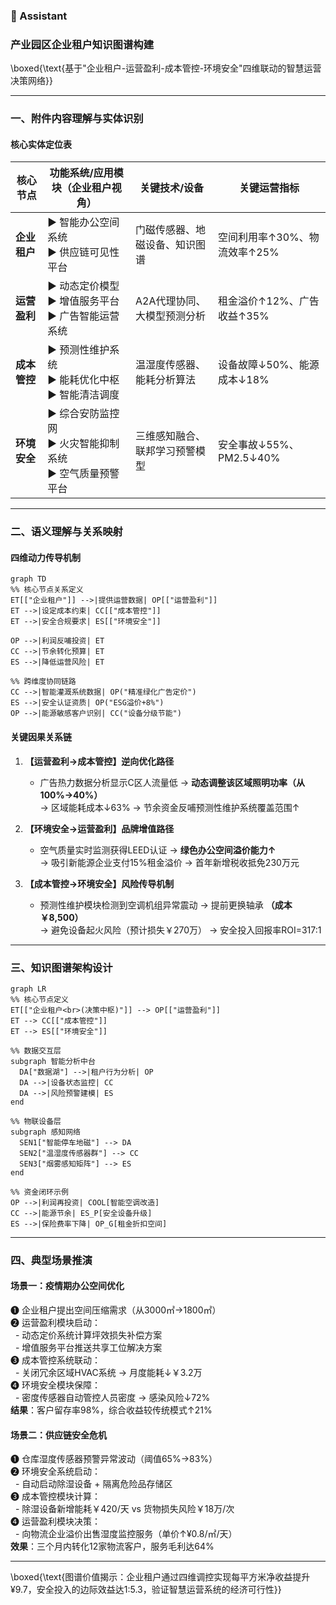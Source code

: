 ### 🤖 Assistant



### **产业园区企业租户知识图谱构建**  
\boxed{\text{基于"企业租户-运营盈利-成本管控-环境安全"四维联动的智慧运营决策网络}}

---

### **一、附件内容理解与实体识别**  
#### **核心实体定位表**

| 核心节点       | 功能系统/应用模块（企业租户视角）                     | 关键技术/设备                            | 关键运营指标                      |
|----------------|----------------------------------------------------|----------------------------------------|----------------------------------|
| **企业租户**   | ▶ 智能办公空间系统<br>▶ 供应链可见性平台                     | 门磁传感器、地磁设备、知识图谱          | 空间利用率↑30%、物流效率↑25%     |  
| **运营盈利**   | ▶ 动态定价模型<br>▶ 增值服务平台<br>▶ 广告智能运营系统         | A2A代理协同、大模型预测分析            | 租金溢价↑12%、广告收益↑35%        |
| **成本管控**   | ▶ 预测性维护系统<br>▶ 能耗优化中枢<br>▶ 智能清洁调度          | 温湿度传感器、能耗分析算法             | 设备故障↓50%、能源成本↓18%       |
| **环境安全**   | ▶ 综合安防监控网<br>▶ 火灾智能抑制系统<br>▶ 空气质量预警平台  | 三维感知融合、联邦学习预警模型          | 安全事故↓55%、PM2.5↓40%         |

---

### **二、语义理解与关系映射**  
#### **四维动力传导机制**  
```mermaid
graph TD
%% 核心节点关系定义
ET[["企业租户"]] -->|提供运营数据| OP[["运营盈利"]]
ET -->|设定成本约束| CC[["成本管控"]]
ET -->|安全合规要求| ES[["环境安全"]]

OP -->|利润反哺投资| ET
CC -->|节余转化预算| ET
ES -->|降低运营风险| ET

%% 跨维度协同链路
CC -->|智能灌溉系统数据| OP("精准绿化广告定价")
ES -->|安全认证资质| OP("ESG溢价+8%")
OP -->|能源敏感客户识别| CC("设备分级节能")
```

#### **关键因果关系链**  
1. **【运营盈利→成本管控】逆向优化路径**  
   - 广告热力数据分析显示C区人流量低 → **动态调整该区域照明功率（从100%→40%）**  
   → 区域能耗成本↓63% → 节余资金反哺预测性维护系统覆盖范围↑  

2. **【环境安全→运营盈利】品牌增值路径**  
   - 空气质量实时监测获得LEED认证 → **绿色办公空间溢价能力↑**  
   → 吸引新能源企业支付15%租金溢价 → 首年新增税收抵免230万元  

3. **【成本管控→环境安全】风险传导机制**  
   - 预测性维护模块检测到空调机组异常震动 → 提前更换轴承 **（成本￥8,500）**  
   → 避免设备起火风险（预计损失￥270万） → 安全投入回报率ROI=317:1  

---

### **三、知识图谱架构设计**  
```mermaid
graph LR
%% 核心节点定义
ET[["企业租户<br>(决策中枢)"]] --> OP[["运营盈利"]]
ET --> CC[["成本管控"]]
ET --> ES[["环境安全"]]

%% 数据交互层
subgraph 智能分析中台
  DA["数据湖"] -->|租户行为分析| OP
  DA -->|设备状态监控| CC
  DA -->|风险预警建模| ES
end

%% 物联设备层
subgraph 感知网络
  SEN1["智能停车地磁"] --> DA
  SEN2["温湿度传感器群"] --> CC
  SEN3["烟雾感知矩阵"] --> ES
end

%% 资金闭环示例
OP -->|利润再投资| COOL[智能空调改造]
CC -->|能源节余| ES_P[安全设备升级]
ES -->|保险费率下降| OP_G[租金折扣空间]
```

---

### **四、典型场景推演**  
#### **场景一：疫情期办公空间优化**  
❶ 企业租户提出空间压缩需求（从3000㎡→1800㎡）  
❷ 运营盈利模块启动：  
  - 动态定价系统计算坪效损失补偿方案  
  - 增值服务平台推送共享工位解决方案  
❸ 成本管控系统联动：  
  - 关闭冗余区域HVAC系统 → 月度能耗↓￥3.2万  
❹ 环境安全模块保障：  
  - 密度传感器自动管控人员密度 → 感染风险↓72%  
**结果**：客户留存率98%，综合收益较传统模式↑21%  

#### **场景二：供应链安全危机**  
❶ 仓库湿度传感器预警异常波动（阈值65%→83%）  
❷ 环境安全系统启动：  
  - 自动启动除湿设备 + 隔离危险品存储区  
❸ 成本管控模块计算：  
  - 除湿设备新增能耗￥420/天 vs 货物损失风险￥18万/次  
❹ 运营盈利模块决策：  
  - 向物流企业溢价出售湿度监控服务（单价↑¥0.8/㎡/天）  
**效果**：三个月内转化12家物流客户，服务毛利达64%  

---

\boxed{\text{图谱价值揭示：企业租户通过四维调控实现每平方米净收益提升¥9.7，安全投入的边际效益达1:5.3，验证智慧运营系统的经济可行性}}